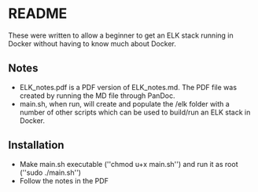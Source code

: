 # README

These were written to allow a beginner to get an ELK stack running in Docker without having to know much about Docker.

## Notes

* ELK_notes.pdf is a PDF version of ELK_notes.md.  The PDF file was created by running the MD file through PanDoc.
* main.sh, when run, will create and populate the /elk folder with a number of other scripts which can be used to build/run an ELK stack in Docker.

## Installation

* Make main.sh executable (''chmod u+x main.sh'') and run it as root (''sudo ./main.sh'')
* Follow the notes in the PDF


